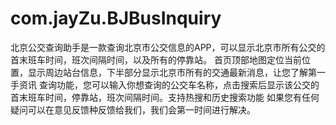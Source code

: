 # com.jayZu.BJBusInquiry
北京公交查询助手是一款查询北京市公交信息的APP，可以显示北京市所有公交的首末班车时间，班次间隔时间，以及所有的停靠站。
首页顶部地图定位当前位置，显示周边站台信息，下半部分显示北京市所有的交通最新消息，让您了解第一手资讯
查询功能，您可以输入你想查询的公交车名称，点击搜索后显示该公交的首末班车时间，停靠站，班次间隔时间。支持热搜和历史搜索功能
如果您有任何疑问可以在意见反馈种反馈给我们，我们会第一时间进行解决。

